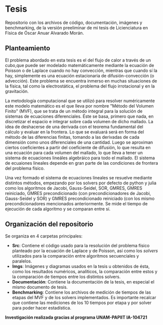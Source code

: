 # Tesis

Repositorio con los archivos de código, documentación, imágenes y benchmarking, de la versión preeliminar de mi tesis de Licienciatura en Física de Óscar Anuar Alvarado Morán. 

## Planteamiento
El problema abordado en esta tesis es el del flujo de calor a través de un cubo,que puede ser modelado matemáticamente mediante la ecuación de Poisson o de Laplace cuando no hay convección, mientras que cuando sí la hay, simplemente es una ecuación estacionaria de difusión-convección (o advección). Este problema se encuentra inmerso en muchas situaciones de la física, tal como la electrostática, el problema del flujo irrotacional y en la gravitación. 

La metodología computacional que se utilizó para resolver numéricamente este modelo matemático es el que lleva por nombre "Método del Volumen Finito" (MVF), que se trata de un método integral para la solución de sistemas de ecuaciones diferenciales. Éste se basa, primero que nada, en discretizar el espacio e integrar sobre cada volumen de dicho mallado. La idea de deshacerse de una derivada con el teorema fundamental del cálculo y evaluar en la frontera. Lo que se evaluará será en forma del método de las diferencias finitas, tomando a las derivadas de cada dimensión como unos diferenciales de una cantidad. Luego se aproximan ciertos coeficientes a partir del coeficiente de difusión, lo que resulta en una ecuación para cada volumen del mallado, lo que lleva a tener un sistema de ecuaciones lineáles algebráico para todo el mallado. El sistema de ecuaiones lineales depende  en gran parte de las condiciones de frontera del problema físico. 

Una vez formado el sistema de ecuaciones lineales se resuelve mediante distintos métodos, empezando por los solvers por defecto de python y julia como los algoritmos de Jacobi, Gauss-Seidel, SOR, GMRES, GMRES reiniciado, GMRES precondicionado (con precondicionadores de Jacobi, Gauss-Seidel y SOR) y GMRES precondicionado reiniciado (con los mismo precondicionadores mencionados anteriormente. Se mide el tiempo de ejecución de cada algoritmo y se comparan entre sí.


## Organización del repositorio
Se organiza en 4 carpetas principales:

- **Src**: Contiene el código usado para la resolución del problema físico planteado por la ecuación de Laplace y de Poisson, así como los *solvers* utilizados para la comparación entre algoritmos secuenciales y paralelos.
- **Imgs**: Imágenes y diagramas usados en la tesis u obtenidos de ésta, como los resultados numéricos, analíticos, la comparación entre estos y la comparación de tiempos entre los distintos solvers.
- **Documentación**: Contiene la documentación de la tesis, en especial el mismo documento de tesis.
- **Benchmarking**: Contiene los archivos de medición de tiempos de las etapas del MVF y de los solvers implementados. Es importante recalcar que contiene las mediciones de los 10 tiempos por etapa y por solver para poder hacer estadística.

**Investigación realizada gracias al programa UNAM-PAPIIT IA-104721**
